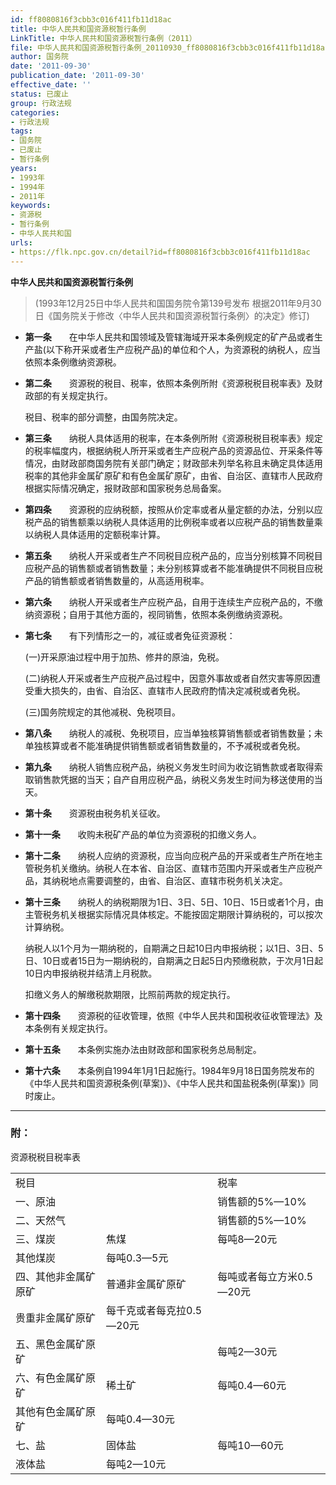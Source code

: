 ```yaml
---
id: ff8080816f3cbb3c016f411fb11d18ac
title: 中华人民共和国资源税暂行条例
LinkTitle: 中华人民共和国资源税暂行条例（2011）
file: 中华人民共和国资源税暂行条例_20110930_ff8080816f3cbb3c016f411fb11d18ac.docx
author: 国务院
date: '2011-09-30'
publication_date: '2011-09-30'
effective_date: ''
status: 已废止
group: 行政法规
categories:
- 行政法规
tags:
- 国务院
- 已废止
- 暂行条例
years:
- 1993年
- 1994年
- 2011年
keywords:
- 资源税
- 暂行条例
- 中华人民共和国
urls:
- https://flk.npc.gov.cn/detail?id=ff8080816f3cbb3c016f411fb11d18ac
---
```


**中华人民共和国资源税暂行条例**

> (1993年12月25日中华人民共和国国务院令第139号发布 根据2011年9月30日《国务院关于修改〈中华人民共和国资源税暂行条例〉的决定》修订)

- **第一条**　　在中华人民共和国领域及管辖海域开采本条例规定的矿产品或者生产盐(以下称开采或者生产应税产品)的单位和个人，为资源税的纳税人，应当依照本条例缴纳资源税。

- **第二条**　　资源税的税目、税率，依照本条例所附《资源税税目税率表》及财政部的有关规定执行。

  税目、税率的部分调整，由国务院决定。

- **第三条**　　纳税人具体适用的税率，在本条例所附《资源税税目税率表》规定的税率幅度内，根据纳税人所开采或者生产应税产品的资源品位、开采条件等情况，由财政部商国务院有关部门确定；财政部未列举名称且未确定具体适用税率的其他非金属矿原矿和有色金属矿原矿，由省、自治区、直辖市人民政府根据实际情况确定，报财政部和国家税务总局备案。

- **第四条**　　资源税的应纳税额，按照从价定率或者从量定额的办法，分别以应税产品的销售额乘以纳税人具体适用的比例税率或者以应税产品的销售数量乘以纳税人具体适用的定额税率计算。

- **第五条**　　纳税人开采或者生产不同税目应税产品的，应当分别核算不同税目应税产品的销售额或者销售数量；未分别核算或者不能准确提供不同税目应税产品的销售额或者销售数量的，从高适用税率。

- **第六条**　　纳税人开采或者生产应税产品，自用于连续生产应税产品的，不缴纳资源税；自用于其他方面的，视同销售，依照本条例缴纳资源税。

- **第七条**　　有下列情形之一的，减征或者免征资源税：

  (一)开采原油过程中用于加热、修井的原油，免税。

  (二)纳税人开采或者生产应税产品过程中，因意外事故或者自然灾害等原因遭受重大损失的，由省、自治区、直辖市人民政府酌情决定减税或者免税。

  (三)国务院规定的其他减税、免税项目。

- **第八条**　　纳税人的减税、免税项目，应当单独核算销售额或者销售数量；未单独核算或者不能准确提供销售额或者销售数量的，不予减税或者免税。

- **第九条**　　纳税人销售应税产品，纳税义务发生时间为收讫销售款或者取得索取销售款凭据的当天；自产自用应税产品，纳税义务发生时间为移送使用的当天。

- **第十条**　　资源税由税务机关征收。

- **第十一条**　　收购未税矿产品的单位为资源税的扣缴义务人。

- **第十二条**　　纳税人应纳的资源税，应当向应税产品的开采或者生产所在地主管税务机关缴纳。纳税人在本省、自治区、直辖市范围内开采或者生产应税产品，其纳税地点需要调整的，由省、自治区、直辖市税务机关决定。

- **第十三条**　　纳税人的纳税期限为1日、3日、5日、10日、15日或者1个月，由主管税务机关根据实际情况具体核定。不能按固定期限计算纳税的，可以按次计算纳税。

  纳税人以1个月为一期纳税的，自期满之日起10日内申报纳税；以1日、3日、5日、10日或者15日为一期纳税的，自期满之日起5日内预缴税款，于次月1日起10日内申报纳税并结清上月税款。

  扣缴义务人的解缴税款期限，比照前两款的规定执行。

- **第十四条**　　资源税的征收管理，依照《中华人民共和国税收征收管理法》及本条例有关规定执行。

- **第十五条**　　本条例实施办法由财政部和国家税务总局制定。

- **第十六条**　　本条例自1994年1月1日起施行。1984年9月18日国务院发布的《中华人民共和国资源税条例(草案)》、《中华人民共和国盐税条例(草案)》同时废止。

---

### 附：

  资源税税目税率表

|  |  |  |
| --- | --- | --- |
| 税目 | | 税率 |
| 一、原油 | | 销售额的5%—10% |
| 二、天然气 | | 销售额的5%—10% |
| 三、煤炭 | 焦煤 | 每吨8—20元 |
| 其他煤炭 | 每吨0.3—5元 |
| 四、其他非金属矿原矿 | 普通非金属矿原矿 | 每吨或者每立方米0.5—20元 |
| 贵重非金属矿原矿 | 每千克或者每克拉0.5—20元 |
| 五、黑色金属矿原矿 | | 每吨2—30元 |
| 六、有色金属矿原矿 | 稀土矿 | 每吨0.4—60元 |
| 其他有色金属矿原矿 | 每吨0.4—30元 |
| 七、盐 | 固体盐 | 每吨10—60元 |
| 液体盐 | 每吨2—10元 |
